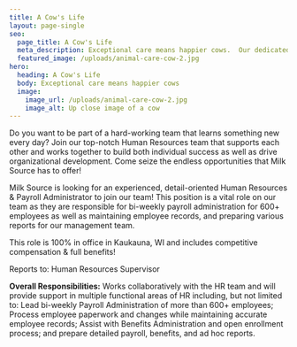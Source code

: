 ```yaml
---
title: A Cow's Life
layout: page-single
seo:
  page_title: A Cow's Life
  meta_description: Exceptional care means happier cows.  Our dedicated farm families take cow care to a higher level.
  featured_image: /uploads/animal-care-cow-2.jpg
hero:
  heading: A Cow's Life
  body: Exceptional care means happier cows
  image:
    image_url: /uploads/animal-care-cow-2.jpg
    image_alt: Up close image of a cow
---
```


Do you want to be part of a hard-working team that learns something new every day? Join our top-notch Human Resources team that supports each other and works together to build both individual success as well as drive organizational development. Come seize the endless opportunities that Milk Source has to offer!

Milk Source is looking for an experienced, detail-oriented Human Resources & Payroll Administrator to join our team! This position is a vital role on our team as they are responsible for bi-weekly payroll administration for 600+ employees as well as maintaining employee records, and preparing various reports for our management team.

This role is 100% in office in Kaukauna, WI and includes competitive compensation & full benefits!

Reports to: Human Resources Supervisor

**Overall Responsibilities:** Works collaboratively with the HR team and will provide support in multiple functional areas of HR including, but not limited to: Lead bi-weekly Payroll Administration of more than 600+ employees; Process employee paperwork and changes while maintaining accurate employee records; Assist with Benefits Administration and open enrollment process; and prepare detailed payroll, benefits, and ad hoc reports.